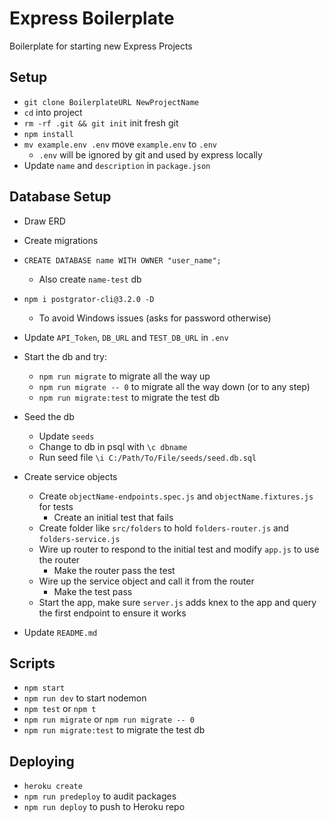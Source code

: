 # Express Boilerplate

Boilerplate for starting new Express Projects

## Setup

- `git clone BoilerplateURL NewProjectName`
- `cd` into project
- `rm -rf .git && git init` init fresh git 
- `npm install`
- `mv example.env .env` move `example.env` to `.env`
    - `.env` will be ignored by git and used by express locally
- Update `name` and `description` in `package.json`

## Database Setup
- Draw ERD
- Create migrations
- `CREATE DATABASE name WITH OWNER "user_name";`
    - Also create `name-test` db
- `npm i postgrator-cli@3.2.0 -D` 
    - To avoid Windows issues (asks for password otherwise)
- Update `API_Token`, `DB_URL` and `TEST_DB_URL` in `.env`
- Start the db and try:
    - `npm run migrate` to migrate all the way up
    - `npm run migrate -- 0` to migrate all the way down (or to any step)
    - `npm run migrate:test` to migrate the test db
- Seed the db
    - Update `seeds`
    - Change to db in psql with `\c dbname`
    - Run seed file `\i C:/Path/To/File/seeds/seed.db.sql`
- Create service objects
    - Create `objectName-endpoints.spec.js` and `objectName.fixtures.js` for tests
        - Create an initial test that fails
    - Create folder like `src/folders` to hold `folders-router.js` and `folders-service.js`
    - Wire up router to respond to the initial test and modify `app.js` to use the router
        - Make the router pass the test
    - Wire up the service object and call it from the router
        - Make the test pass
    - Start the app, make sure `server.js` adds knex to the app and query the first endpoint to ensure it works



- Update `README.md`

## Scripts
- `npm start`
- `npm run dev` to start nodemon
- `npm test` or `npm t`
- `npm run migrate` or `npm run migrate -- 0`
- `npm run migrate:test` to migrate the test db

## Deploying
- `heroku create`
- `npm run predeploy` to audit packages
- `npm run deploy` to push to Heroku repo